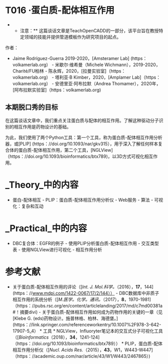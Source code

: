 # T016 ·蛋白质-配体相互作用

* * 注意：** 这篇谈话文章是TeachOpenCADD的一部分，该平台旨在教授特定领域的技能并提供管道模板作为研究项目的起点。

作者：

- Jaime Rodríguez-Guerra 2019-2020，[Amsteramer Lab] (https：volkamerlab.org） - 米歇尔·维希曼（Michele Wichmann），2019-2020，Charité/FU柏林 - 陈永辉，2020，[拉曼实验室]（https：volkamerlab.org） - 塔利亚·B Kimber，2020，[Amplamer Lab]（https：volkamerlab.org） - 安德里亚·阿布拉默（Andrea Thomamer），2020年，[阿布拉默实验室]（https：volkamerlab.org)

 ## 本期脱口秀的目标

在这篇谈话文章中，我们重点关注蛋白质与配体的相互作用。了解这种驱动分子识别的相互作用是药物设计的基础。

为此，我们使用了两个Python工具：第一个工具，称为蛋白质-配体相互作用分析器，或[PLIP] (https：//doi.org/10.1093/nar/gkv315），用于深入了解任何样本复合体的蛋白质-配体相互作用，第二个工具，[NGLView]（https：//doi.org/10.1093/bioinformatics/btx789)，以3D方式可视化相互作用。

 # _Theory_中的内容

- 蛋白-配体相互 - PLIP：蛋白质-配体相互作用分析仪 - Web服务 - 算法 - 可视化：复杂和互动

 # _Practical_中的内容

- DBC复合体：EGFR的例子 - 使用PLIP分析蛋白质-配体相互作用 - 交互类型表 - 使用NGLView进行可视化 - 相互作用分析

 # 参考文献

- 关于蛋白质-配体相互作用的评论（[_Int. J. Mol.科学。_（2016），__17__，144] (https：//www.mdpi.com/1422-0067/17/2/144）） - DBC数据库中非质子相互作用的系统分析（[_M.医学。化学。通讯。_（2017），__8__，1970-1981]（https：//pubs.rsc.org/en/content/articlelanding/2017/md/c7md00381a#！摘要divi) - 关于蛋白质-配体相互作用如何成为药物作用的关键的一章（见[Klebe G. (eds)药物设计。施普林格、柏林、海德堡。] (https：//link.springer.com/referenceworkentry/10.1007%2F978-3-642-17907-5_4） * 工具 * NGLView，Influoryter笔记本的交互式分子可视化工具（[_Bioinformatics_（2018），__34__，1241-124]（https：//doi.org/10.1093/bioinformatics/btx789）） * PLIP，蛋白质-配体相互作用分析仪（[_Nucl. Acids Res._（2015），__43__，W1，W443-W447]（https：//academic.oup.com/nar/article/43/W1/W443/2467865）) 